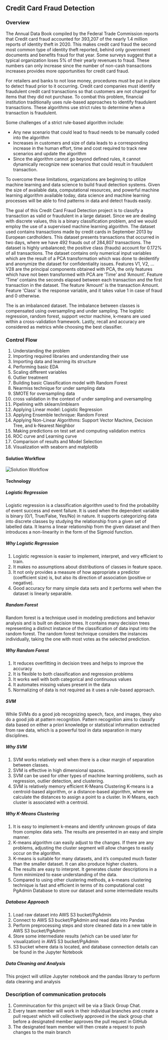 ## Credit Card Fraud Detection
### Overview
The Annual Data Book compiled by the Federal Trade Commission reports that Credit card fraud accounted for 393,207 of the nearly 1.4 million reports of identity theft in 2020. This makes credit card fraud the second most common type of identity theft reported, behind only government documents and benefits fraud for that year. Some surveys suggest that a typical organization loses 5% of their yearly revenues to fraud. These numbers can only increase since the number of non-cash transactions increases provides more opportunities for credit card fraud.

For retailers and banks to not lose money, procedures must be put in place to detect fraud prior to it occurring.
Credit card companies must identify fraudulent credit card transactions so that customers are not charged for items that they did not purchase. To combat this problem, financial institution traditionally uses rule-based approaches to identify fraudulent transactions. These algorithms use strict rules to determine when a transaction is fraudulent.

Some challenges of a strict rule-based algorithm include:

* Any new scenario that could lead to fraud needs to be manually coded into the algorithm
* Increases in customers and size of data leads to a corresponding increase in the human effort, time and cost required to track new scenarios and update the algorithm
* Since the algorithm cannot go beyond defined rules, it cannot dynamically recognize new scenarios that could result in fraudulent transaction.

To overcome these limitations, organizations are beginning to utilize machine learning and data science to build fraud detection systems. Given the size of available data, computational resources, and powerful machine learning algorithm available today, data science and machine learning processes will be able to find patterns in data and detect frauds easily.

The goal of this Credit Card Fraud Detection project is to classify a transaction as valid or fraudulent in a large dataset. Since we are dealing with discrete values, this is a binary classification problem, and we would employ the use of a supervised machine learning algorithm.
The dataset used contains transactions made by credit cards in September 2013 by European cardholders. This dataset presents transactions that occurred in two days, where we have 492 frauds out of 284,807 transactions. The dataset is highly unbalanced; the positive class (frauds) account for 0.172% of all transactions. 
The dataset contains only numerical input variables which are the result of a PCA transformation which was done to deidentify and anonymize the dataset for confidentiality issues. Features V1, V2, ... V28 are the principal components obtained with PCA, the only features which have not been transformed with PCA are ‘Time’ and ‘Amount’. 
Feature ‘Time’ contains the seconds elapsed between each transaction and the first transaction in the dataset. The feature ‘Amount' is the transaction Amount. Feature 'Class' is the response variable, and it takes value 1 in case of fraud and 0 otherwise.

The is an imbalanced dataset. The imbalance between classes is compensated using oversampling and under sampling. The logistic regression, random forest, support vector machine, k-means are used within a cross-validation framework. Lastly, recall and accuracy are considered as metrics while choosing the best classifier.

### Control Flow
1.	Understanding the problem
2.	Importing required libraries and understanding their use
3.	Importing data and learning its structure
4.	Performing basic EDA
5.	Scaling different variables
6.	Outlier treatment
7.	Building basic Classification model with Random Forest
8.	Nearmiss technique for under sampling data
9.	SMOTE for oversampling data
10.	cross validation in the context of under sampling and oversampling
11.	Pipelining with sklearn/imblearn
12.	Applying Linear model: Logistic Regression
13.	Applying Ensemble technique: Random Forest
14.	Applying Non-Linear Algorithms: Support Vector Machine, Decision Tree, and k-Nearest Neighbor
15.	Making predictions on test set and computing validation metrics
16.	ROC curve and Learning curve
17.	Comparison of results and Model Selection
18.	Visualization with seaborn and matplotlib

#### Solution Workflow
![Solution Workflow](https://user-images.githubusercontent.com/67847583/132079416-dbd29ad6-69fd-476b-9138-61d178773ba8.jpg)

#### Technology
##### Logistic Regression
Logistic regression is a classification algorithm used to find the probability of event success and event failure. It is used when the dependent variable is binary (0/1, True/False, Yes/No) in nature. It supports categorizing data into discrete classes by studying the relationship from a given set of labelled data. It learns a linear relationship from the given dataset and then introduces a non-linearity in the form of the Sigmoid function.
##### Why Logistic Regression
1.	Logistic regression is easier to implement, interpret, and very efficient to train.
2.	It makes no assumptions about distributions of classes in feature space.
3.	It not only provides a measure of how appropriate a predictor (coefficient size) is, but also its direction of association (positive or negative).
4.	Good accuracy for many simple data sets and it performs well when the dataset is linearly separable.
##### Random Forest
Random forest is a technique used in modeling predictions and behavior analysis and is built on decision trees. It contains many decision trees representing a distinct instance of the classification of data input into the random forest. The random forest technique considers the instances individually, taking the one with most votes as the selected prediction.
##### Why Random Forest
1.	It reduces overfitting in decision trees and helps to improve the accuracy
2.	It is flexible to both classification and regression problems
3.	It works well with both categorical and continuous values
4.	It automates missing values present in the data
5.	Normalizing of data is not required as it uses a rule-based approach.
##### SVM
While SVMs do a good job recognizing speech, face, and images, they also do a good job at pattern recognition. Pattern recognition aims to classify data based on either a priori knowledge or statistical information extracted from raw data, which is a powerful tool in data separation in many disciplines.
##### Why SVM
1.	SVM works relatively well when there is a clear margin of separation between classes.
2.	SVM is effective in high dimensional spaces.
3.	SVM can be used for other types of machine learning problems, such as regression, outlier detection, and clustering.
4.	SVM is relatively memory efficient
K-Means Clustering
K-means is a centroid-based algorithm, or a distance-based algorithm, where we calculate the distances to assign a point to a cluster. In K-Means, each cluster is associated with a centroid.
##### Why K-Means Clustering
1.	It is easy to implement k-means and identify unknown groups of data from complex data sets. The results are presented in an easy and simple manner.
2.	K-means algorithm can easily adjust to the changes. If there are any problems, adjusting the cluster segment will allow changes to easily occur on the algorithm.
3.	K-means is suitable for many datasets, and it’s computed much faster than the smaller dataset. It can also produce higher clusters.
4.	The results are easy to interpret. It generates cluster descriptions in a form minimized to ease understanding of the data.
5.	Compared to using other clustering methods, a k-means clustering technique is fast and efficient in terms of its computational cost
PgAdmin Database to store our dataset and some intermediate results
##### Database Approach
1.	Load raw dataset into AWS S3 bucket/PgAdmin
2.	Connect to AWS S3 bucket/PgAdmin and read data into Pandas
3.	Perform preprocessing steps and store cleaned data in a new table in AWS S3 bucket/PgAdmin
4.	Store some intermediate results (which can be used later for visualization) in AWS S3 bucket/PgAdmin
5.	S3 bucket where data is located, and database connection details can be found in the Jupyter Notebook

##### Data Cleaning and Analysis
This project will utilize Jupyter notebook and the pandas library to perform data cleaning and analysis

### Description of communication protocols

1. Comminucation for this project will be via a Slack Group Chat.
2. Every team member will work in their individual branches and create a pull request which will collectively approved in the slack group chat before a designated member approves the pull request in GitHub
3. The designated team member will then create a request to push changes to the main branch
